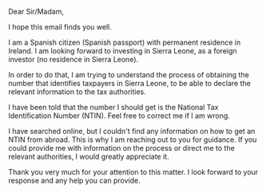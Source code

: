Dear Sir/Madam,

I hope this email finds you well.

I am a Spanish citizen (Spanish passport) with permanent residence in Ireland. I am looking forward to investing in Sierra Leone, as a foreign investor (no residence in Sierra Leone).

In order to do that, I am trying to understand the process of obtaining the number that identifies taxpayers in Sierra Leone, to be able to declare the relevant information to the tax authorities.

I have been told that the number I should get is the National Tax Identification Number (NTIN). Feel free to correct me if I am wrong.

I have searched online, but I couldn't find any information on how to get an NTIN from abroad. This is why I am reaching out to you for guidance. If you could provide me with information on the process or direct me to the relevant authorities, I would greatly appreciate it.

Thank you very much for your attention to this matter. I look forward to your response and any help you can provide.